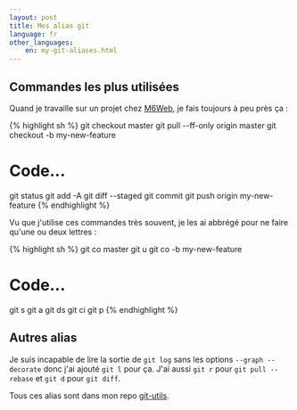 ```yaml
---
layout: post
title: Mes alias git
language: fr
other_languages:
    en: my-git-aliases.html
---
```

## Commandes les plus utilisées

Quand je travaille sur un projet chez [M6Web](http://tech.m6web.fr), je fais toujours à peu près ça :

{% highlight sh %}
git checkout master
git pull --ff-only origin master
git checkout -b my-new-feature
# Code...
git status
git add -A
git diff --staged
git commit
git push origin my-new-feature
{% endhighlight %}

Vu que j'utilise ces commandes très souvent, je les ai abbrégé pour ne faire qu'une ou deux lettres :

{% highlight sh %}
git co master
git u
git co -b my-new-feature
# Code...
git s
git a
git ds
git ci
git p
{% endhighlight %}

## Autres alias

Je suis incapable de lire la sortie de `git log` sans les options `--graph --decorate` donc j'ai ajouté `git l` pour ça.
J'ai aussi `git r` pour `git pull --rebase` et `git d` pour `git diff`.

Tous ces alias sont dans mon repo [git-utils](https://github.com/adriensamson/git-utils).
